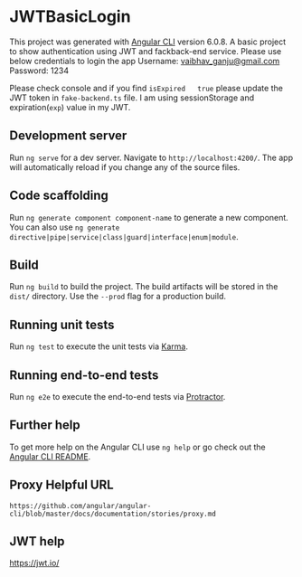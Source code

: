 # JWTBasicLogin

This project was generated with [Angular CLI](https://github.com/angular/angular-cli) version 6.0.8.
A basic project to show authentication using JWT and fackback-end service. 
Please use below credentials to login the app
Username: vaibhav_ganju@gmail.com
Password: 1234

Please check console and if you find `isExpired   true` please update the JWT token in `fake-backend.ts` file.
I am using sessionStorage and expiration(`exp`) value in my JWT.

## Development server

Run `ng serve` for a dev server. Navigate to `http://localhost:4200/`. The app will automatically reload if you change any of the source files.

## Code scaffolding

Run `ng generate component component-name` to generate a new component. You can also use `ng generate directive|pipe|service|class|guard|interface|enum|module`.

## Build

Run `ng build` to build the project. The build artifacts will be stored in the `dist/` directory. Use the `--prod` flag for a production build.

## Running unit tests

Run `ng test` to execute the unit tests via [Karma](https://karma-runner.github.io).

## Running end-to-end tests

Run `ng e2e` to execute the end-to-end tests via [Protractor](http://www.protractortest.org/).

## Further help

To get more help on the Angular CLI use `ng help` or go check out the [Angular CLI README](https://github.com/angular/angular-cli/blob/master/README.md).

## Proxy Helpful URL
`https://github.com/angular/angular-cli/blob/master/docs/documentation/stories/proxy.md`

## JWT help 
https://jwt.io/
